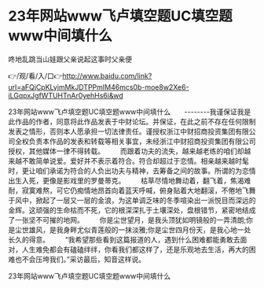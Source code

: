 # 23年网站www飞卢填空题UC填空题www中间填什么
咚地乱跳当山娃跟父亲说起这事时父亲便

👉/观/看/入/口👉http://www.baidu.com/link?url=aFQjCpKLyjmMkJDTPPmIM46mcs0b-moe8w2Xe6-iLGqpxJgfWTUHTnAr0yehHs6i&wd

23年网站www飞卢填空题UC填空题www中间填什么　　--------我谨保证我是此作品的作者，同意将此作品发表于中财论坛。并保证，在此之前不存在任何限制发表之情形，否则本人愿承担一切法律责任。谨授权浙江中财招商投资集团有限公司全权负责本作品的发表和转载等相关事宜，未经浙江中财招商投资集团有限公司授权，其他媒体一律不得转载。
　　而跟着功夫的流失，越来越老练的咱们却越来越不敢简单说爱。爱好并不表示着符合。符合却超过于恋情。相亲越来越时髦时，更让咱们承诺为符合的人负出功夫与精神，去筹备之间的故事。所谓的为恋情出生入死，更像是影戏里的罗曼蒂克。
　　枯草尽情地舞动着，翻飞着，焦渴难耐，寂寞难熬，可它仍痴情地昂首向着蓝天呼喊，俯身贴着大地翻滚，不倦地飞舞于风中，掀起了一层又一层的金浪，为这单调乏味的冬季喧染出一派悦目而深远的金辉。这顽强的生命枯而不死，它的根深深扎于土壤深处，盘根错节，紧密地结成了一张坚不可摧的地网。
　　你是尘世望月，是我头顶犹如明镜般的一弄清朗;你是尘世雄风，是我身畔尤似青莲般的一抹淡雅;你是尘世四月份天，是我心地一处长久的得意。
　　“我希望那些看到这篇报道的人，遇到什么困难都能勇敢去面对，人生难免都会有磕磕绊绊，你看我们都这样了，还是乐观地去生活，再大的困难也不会压垮我们。”采访最后，知音这样说。

23年网站www飞卢填空题UC填空题www中间填什么
